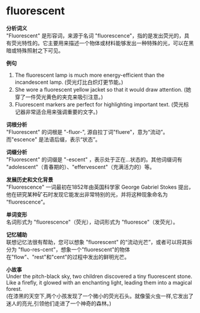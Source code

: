 # fluorescent

**分析词义**  
"Fluorescent" 是形容词，来源于名词 "fluorescence"，指的是发出荧光的，具有荧光特性的。它主要用来描述一个物体或材料能够发出一种特殊的光，可以在黑暗或特殊照射之下可见。

  

**例句**

  

1.  The fluorescent lamp is much more energy-efficient than the incandescent lamp. (荧光灯比白炽灯更节能。)
2.  She wore a fluorescent yellow jacket so that it would draw attention. (她穿了一件荧光黄色的夹克来吸引注意。)
3.  Fluorescent markers are perfect for highlighting important text. (荧光标记器非常适合用来强调重要的文字。)

  

**词根分析**  
"Fluorescent" 的词根是 "-fluor-", 源自拉丁词"fluere"，意为“流动”。而"escence" 是法语后缀，表示“状态”。

  

**词缀分析**  
"Fluorescent" 的词缀是 "-escent" ，表示处于正在…状态的。其他词缀词有 "adolescent"（青春期的）、"effervescent"（充满活力的）等。

  

**发展历史和文化背景**  
"Fluorescence" 一词最初在1852年由英国科学家 George Gabriel Stokes 提出，他在研究某种矿石时发现它能发出非常特别的光，并将这种现象命名为 “fluorescence”。

  

**单词变形**  
名词形式为 "fluorescence"（荧光），动词形式为 "fluoresce"（发荧光）。

  

**记忆辅助**  
联想记忆法很有帮助，您可以想象 "fluorescent" 的“流动光芒”，或者可以将其拆分为 "fluo-res-cent"，想象一个"fluorescent"的物体在"flow"、"rest"和"cent"的过程中发出的鲜明光芒。

  

**小故事**  
Under the pitch-black sky, two children discovered a tiny fluorescent stone. Like a firefly, it glowed with an enchanting light, leading them into a magical forest.  
(在漆黑的天空下,两个小孩发现了一个微小的荧光石头。就像萤火虫一样,它发出了迷人的亮光,引领他们走进了一个神奇的森林。)
